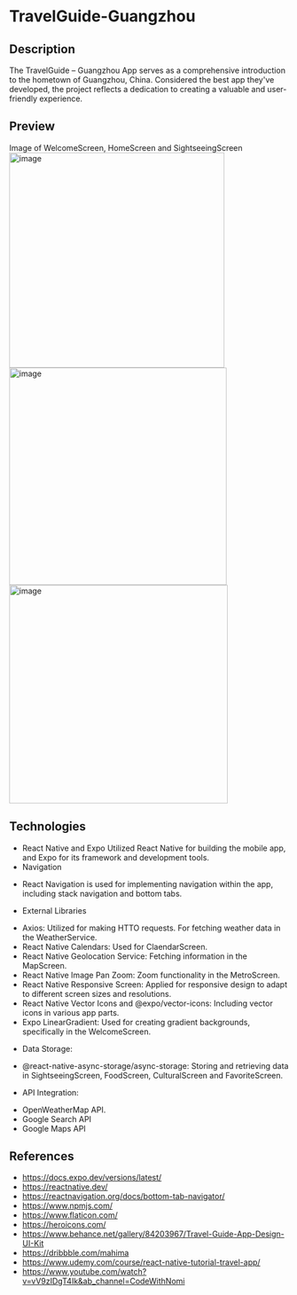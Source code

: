 # TravelGuide-Guangzhou
## Description
The TravelGuide – Guangzhou App serves as a comprehensive introduction to the hometown of Guangzhou, China. Considered the best app they've developed, the project reflects a dedication to creating a valuable and user-friendly experience.

## Preview
Image of WelcomeScreen, HomeScreen and SightseeingScreen
<img width="388" alt="image" src="https://github.com/zhiqingfeng/FinalProject_TravelGuide-Guangzhou/assets/95883827/3125f079-c111-426d-9e51-e9958c8fab1b">
<img width="392" alt="image" src="https://github.com/zhiqingfeng/FinalProject_TravelGuide-Guangzhou/assets/95883827/4e6da536-61a2-4ff8-8c6f-a21e066f9151">
<img width="394" alt="image" src="https://github.com/zhiqingfeng/FinalProject_TravelGuide-Guangzhou/assets/95883827/f0b33627-266d-40ad-871e-7decbbebc4ce">

## Technologies
-	React Native and Expo
Utilized React Native for building the mobile app, and Expo for its framework and development tools.
-	Navigation
* React Navigation is used for implementing navigation within the app, including stack navigation and bottom tabs.
-	External Libraries
* Axios: Utilized for making HTTO requests. For fetching weather data in the WeatherService.
* React Native Calendars: Used for ClaendarScreen.
* React Native Geolocation Service: Fetching information in the MapScreen.
* React Native Image Pan Zoom: Zoom functionality in the MetroScreen.
* React Native Responsive Screen: Applied for responsive design to adapt to different screen sizes and resolutions.
* React Native Vector Icons and @expo/vector-icons: Including vector icons in various app parts.
* Expo LinearGradient: Used for creating gradient backgrounds, specifically in the WelcomeScreen.
- Data Storage:
* @react-native-async-storage/async-storage: Storing and retrieving data in SightseeingScreen, FoodScreen, CulturalScreen and FavoriteScreen. 
- API Integration:
* OpenWeatherMap API.
* Google Search API
* Google Maps API

## References 
- https://docs.expo.dev/versions/latest/
- https://reactnative.dev/
- https://reactnavigation.org/docs/bottom-tab-navigator/
- https://www.npmjs.com/
- https://www.flaticon.com/
- https://heroicons.com/
- https://www.behance.net/gallery/84203967/Travel-Guide-App-Design-UI-Kit
- https://dribbble.com/mahima
- https://www.udemy.com/course/react-native-tutorial-travel-app/
- https://www.youtube.com/watch?v=vV9zIDgT4Ik&ab_channel=CodeWithNomi
